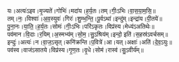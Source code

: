 

  
यः।अत्यः॑ऽइव।मृ॒ज्यते॑।गोभिः॑।मदा॑य।ह॒र्य॒तः।तम्।गीः॒ऽभिः।वा॒स॒या॒म॒सि॒॥  
तम्।नः॒।विश्वाः॑।अ॒व॒स्युवः॑।गिरः॑।शु॒म्भ॒न्ति॒।पू॒र्वऽथा॑।इन्दु॑म्।इन्द्रा॑य।पी॒तये॑॥  
पु॒ना॒नः।या॒ति॒।ह॒र्य॒तः।सोमः॑।गीः॒ऽभिः।परि॑ऽकृतः।विप्र॑स्य।मेध्य॑ऽअतिथेः॥  
पव॑मान।वि॒दाः।र॒यिम्।अ॒स्मभ्य॑म्।सो॒म॒।सु॒ऽश्रिय॑म्।इन्दो॒ इति॑।स॒हस्र॑ऽवर्चसम्॥  
इन्दुः॑।अत्यः॑।न।वा॒ज॒ऽसृत्।कनि॑क्रन्ति।प॒वित्रे॑।आ।यत्।अक्षाः॑।अति॑।दे॒व॒ऽयुः॥  
पव॑स्व।वाज॑ऽसातये।विप्र॑स्य।गृ॒ण॒तः।वृ॒धे।सोम॑।रास्व॑।सु॒ऽवीर्य॑म्॥  
